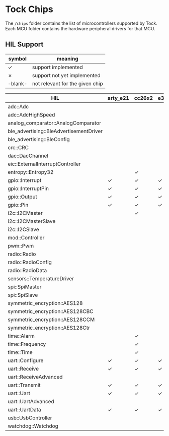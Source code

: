 Tock Chips
==========

The `/chips` folder contains the list of microcontrollers supported by Tock.
Each MCU folder contains the hardware peripheral drivers for that MCU.



HIL Support
-----------

| symbol  | meaning |
|---------|---------|
| ✓       | support implemented |
| ✗       | support not yet implemented |
| -blank- | not relevant for the given chip |

<!--START OF HIL SUPPORT-->

| HIL                                     | arty_e21 | cc26x2 | e310x | nrf52 | sam4l | stm32f4xx | ibex |
|-----------------------------------------|----------|--------|-------|-------|-------|-----------|------|
| adc::Adc                                |          |        |       | ✓     | ✓     |           |      |
| adc::AdcHighSpeed                       |          |        |       |       | ✓     |           |      |
| analog_comparator::AnalogComparator     |          |        |       |       | ✓     |           |      |
| ble_advertising::BleAdvertisementDriver |          |        |       | ✓     |       |           |      |
| ble_advertising::BleConfig              |          |        |       | ✓     |       |           |      |
| crc::CRC                                |          |        |       |       | ✓     |           |      |
| dac::DacChannel                         |          |        |       |       | ✓     |           |      |
| eic::ExternalInterruptController        |          |        |       |       | ✓     |           |      |
| entropy::Entropy32                      |          | ✓      |       | ✓     | ✓     |           |      |
| gpio::Interrupt                         | ✓        | ✓      | ✓     | ✓     | ✓     | ✓         | ✓    |
| gpio::InterruptPin                      | ✓        | ✓      | ✓     | ✓     | ✓     | ✓         | ✓    |
| gpio::Output                            | ✓        | ✓      | ✓     | ✓     | ✓     | ✓         | ✓    |
| gpio::Pin                               | ✓        | ✓      | ✓     | ✓     | ✓     | ✓         | ✓    |
| i2c::I2CMaster                          |          | ✓      |       | ✓     | ✓     |           | ✗    |
| i2c::I2CMasterSlave                     |          |        |       |       | ✓     |           |      |
| i2c::I2CSlave                           |          |        |       |       | ✓     |           |      |
| mod::Controller                         |          |        |       | ✓     | ✓     |           |      |
| pwm::Pwm                                |          |        |       | ✓     |       |           |      |
| radio::Radio                            |          |        |       | ✓     |       |           |      |
| radio::RadioConfig                      |          |        |       | ✓     |       |           |      |
| radio::RadioData                        |          |        |       | ✓     |       |           |      |
| sensors::TemperatureDriver              |          |        |       | ✓     |       |           |      |
| spi::SpiMaster                          |          |        |       | ✓     | ✓     | ✓         | ✗    |
| spi::SpiSlave                           |          |        |       |       | ✓     |           | ✗    |
| symmetric_encryption::AES128            |          |        |       | ✓     | ✓     |           | ✗    |
| symmetric_encryption::AES128CBC         |          |        |       | ✓     | ✓     |           |      |
| symmetric_encryption::AES128CCM         |          |        |       | ✓     |       |           |      |
| symmetric_encryption::AES128Ctr         |          |        |       | ✓     | ✓     |           | ✗    |
| time::Alarm                             |          | ✓      |       | ✓     | ✓     | ✓         | ✓    |
| time::Frequency                         |          | ✓      |       | ✓     |       |           | ✓    |
| time::Time                              |          | ✓      |       | ✓     | ✓     | ✓         | ✓    |
| uart::Configure                         | ✓        | ✓      | ✓     | ✓     | ✓     | ✓         | ✓    |
| uart::Receive                           | ✓        | ✓      | ✓     | ✓     | ✓     | ✓         | ✓    |
| uart::ReceiveAdvanced                   |          |        |       |       | ✓     |           |      |
| uart::Transmit                          | ✓        | ✓      | ✓     | ✓     | ✓     | ✓         | ✓    |
| uart::Uart                              | ✓        | ✓      | ✓     | ✓     | ✓     | ✓         | ✓    |
| uart::UartAdvanced                      |          |        |       |       | ✓     |           |      |
| uart::UartData                          | ✓        | ✓      | ✓     | ✓     |       | ✓         | ✓    |
| usb::UsbController                      |          |        |       |       | ✓     |           |      |
| watchdog::Watchdog                      |          |        |       |       | ✓     |           |      |

<!--END OF HIL SUPPORT-->


